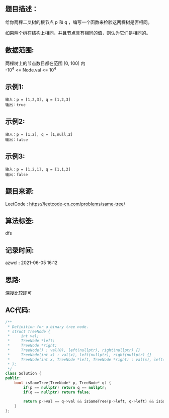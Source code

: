 ## 题目描述：
给你两棵二叉树的根节点 p 和 q ，编写一个函数来检验这两棵树是否相同。  

如果两个树在结构上相同，并且节点具有相同的值，则认为它们是相同的。  

## 数据范围:
两棵树上的节点数目都在范围 [0, 100] 内  
-10<sup>4</sup> <= Node.val <= 10<sup>4</sup>  

## 示例1:
```
输入：p = [1,2,3], q = [1,2,3]
输出：true
```

## 示例2:
```
输入：p = [1,2], q = [1,null,2]
输出：false
```

## 示例3:
```
输入：p = [1,2,1], q = [1,1,2]
输出：false
```

## 题目来源:
LeetCode : https://leetcode-cn.com/problems/same-tree/  

## 算法标签:
dfs

## 记录时间:
azwcl : 2021-06-05 16:12

## 思路:
深搜比较即可

## AC代码:
```cpp
/**
 * Definition for a binary tree node.
 * struct TreeNode {
 *     int val;
 *     TreeNode *left;
 *     TreeNode *right;
 *     TreeNode() : val(0), left(nullptr), right(nullptr) {}
 *     TreeNode(int x) : val(x), left(nullptr), right(nullptr) {}
 *     TreeNode(int x, TreeNode *left, TreeNode *right) : val(x), left(left), right(right) {}
 * };
 */
class Solution {
public:
    bool isSameTree(TreeNode* p, TreeNode* q) {
        if(p == nullptr) return q == nullptr;
        if(q == nullptr) return false; 

        return p->val == q->val && isSameTree(p->left, q->left) && isSameTree(p->right, q->right);
    }
};
```